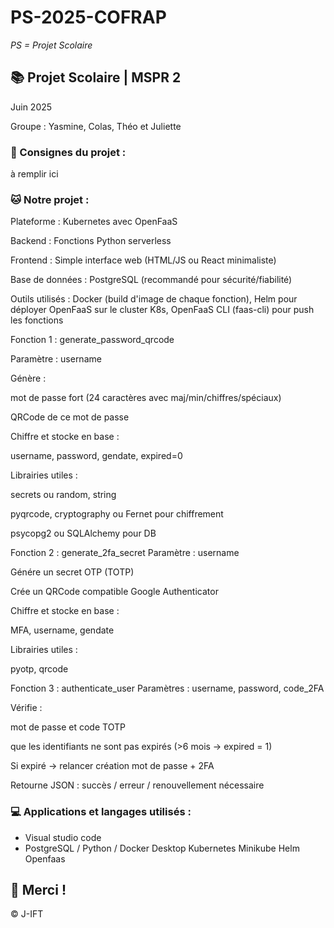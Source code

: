 # PS-2025-COFRAP

*PS = Projet Scolaire*

## 📚 Projet Scolaire | MSPR 2

Juin 2025

Groupe : Yasmine, Colas, Théo et Juliette

### 📌 Consignes du projet :

à remplir ici


### 🐱 Notre projet :

Plateforme : Kubernetes avec OpenFaaS

Backend : Fonctions Python serverless

Frontend : Simple interface web (HTML/JS ou React minimaliste)

Base de données : PostgreSQL (recommandé pour sécurité/fiabilité)

Outils utilisés : Docker (build d'image de chaque fonction), Helm pour déployer OpenFaaS sur le cluster K8s, OpenFaaS CLI (faas-cli) pour push les fonctions


Fonction 1 : generate_password_qrcode

Paramètre : username

Génère :

mot de passe fort (24 caractères avec maj/min/chiffres/spéciaux)

QRCode de ce mot de passe

Chiffre et stocke en base :

username, password, gendate, expired=0

Librairies utiles :

secrets ou random, string

pyqrcode, cryptography ou Fernet pour chiffrement

psycopg2 ou SQLAlchemy pour DB


Fonction 2 : generate_2fa_secret
Paramètre : username

Génére un secret OTP (TOTP)

Crée un QRCode compatible Google Authenticator

Chiffre et stocke en base :

MFA, username, gendate

Librairies utiles :

pyotp, qrcode


Fonction 3 : authenticate_user
Paramètres : username, password, code_2FA

Vérifie :

mot de passe et code TOTP

que les identifiants ne sont pas expirés (>6 mois → expired = 1)

Si expiré → relancer création mot de passe + 2FA

Retourne JSON : succès / erreur / renouvellement nécessaire



### 💻 Applications et langages utilisés :

+ Visual studio code
+ PostgreSQL / Python / Docker Desktop Kubernetes Minikube Helm Openfaas

## 🌸 Merci !
© J-IFT
